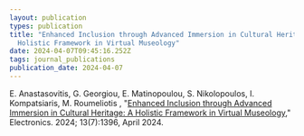 ```yaml
---
layout: publication
types: publication
title: "Enhanced Inclusion through Advanced Immersion in Cultural Heritage: A
  Holistic Framework in Virtual Museology"
date: 2024-04-07T09:45:16.252Z
tags: journal_publications
publication_date: 2024-04-07
---
```

E. Anastasovitis, G. Georgiou, E. Matinopoulou, S. Nikolopoulos, I. Kompatsiaris, M. Roumeliotis , "[Enhanced Inclusion through Advanced Immersion in Cultural Heritage: A Holistic Framework in Virtual Museology](https://www.mdpi.com/2079-9292/13/7/1396)," Electronics. 2024; 13(7):1396, April 2024.